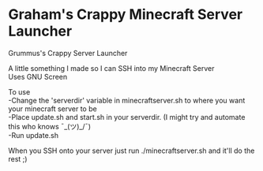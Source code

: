 # Graham's Crappy Minecraft Server Launcher
Grummus's Crappy Server Launcher

A little something I made so I can SSH into my Minecraft Server  
Uses GNU Screen  

To use  
-Change the 'serverdir' variable in minecraftserver.sh to where you want your minecraft server to be  
-Place update.sh and start.sh in your serverdir. (I might try and automate this who knows ¯\_(ツ)_/¯)  
-Run update.sh  

When you SSH onto your server just run ./minecraftserver.sh and it'll do the rest ;)
